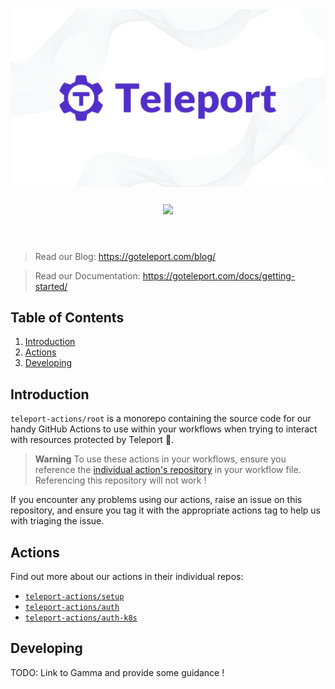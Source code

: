 <div align="center">
   <img src="./assets/img/readme-header.png" width=750/>
   <div align="center" style="padding: 25px">
      <a href="https://www.apache.org/licenses/LICENSE-2.0">
      <img src="https://img.shields.io/badge/Apache-2.0-red.svg" />
      </a>
   </div>
</div>
</br>

> Read our Blog: <https://goteleport.com/blog/>

> Read our Documentation: <https://goteleport.com/docs/getting-started/>

## Table of Contents

1. [Introduction](#introduction)
1. [Actions](#actions)
1. [Developing](#developing)

## Introduction

`teleport-actions/root` is a monorepo containing the source code for our handy
GitHub Actions to use within your workflows when trying to interact with
resources protected by Teleport 🚀.

> **Warning**
> To use these actions in your workflows, ensure you reference the [individual
> action's repository](#actions) in your workflow file. Referencing this
> repository will not work !

If you encounter any problems using our actions, raise an issue on this
repository, and ensure you tag it with the appropriate actions tag to help us
with triaging the issue.

## Actions

Find out more about our actions in their individual repos:

- [`teleport-actions/setup`](https://github.com/teleport-actions/setup)
- [`teleport-actions/auth`](https://github.com/teleport-actions/auth)
- [`teleport-actions/auth-k8s`](https://github.com/teleport-actions/auth-k8s)

## Developing

TODO: Link to Gamma and provide some guidance !
